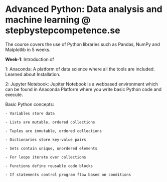# Advanced Python: Data analysis and machine learning @ stepbystepcompetence.se

The course covers the use of Python libraries such as Pandas, NumPy and Matplotlib in 5 weeks.

**Week-1**: Introduction of

1: Anaconda: A platform of data science where all the tools are included. Learned about Installation.

2: Jupyter Notebook: Jupiter Notebook is a webbased environment which can be found in Anaconda Platform where you write basic Python code and execute.
  
  Basic Python concepts:

    - Variables store data
    
    - Lists are mutable, ordered collections
    
    - Tuples are immutable, ordered collections

    - Dictionaries store key-value pairs
    
    - Sets contain unique, unordered elements
    
    - For loops iterate over collections
    
    - Functions define reusable code blocks
    
    - If statements control program flow based on conditions
